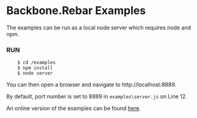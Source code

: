 Backbone.Rebar Examples
=====

The examples can be run as a local node server which requires node and npm.

### RUN

````
	$ cd /examples
	$ npm install
	$ node server
````

You can then open a browser and navigate to http://localhost:8889.

By default, port number is set to 8889 in `examples\server.js` on Line 12.

An online version of the examples can be found [here](http://resource.github.io/backbone.rebar/examples/).